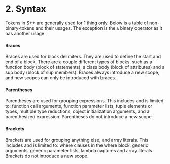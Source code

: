 # 2. Syntax
Tokens in S++ are generally used for 1 thing only. Below is a table of non-binary-tokens and their usages. The 
exception is the `&` binary operator as it has another usage.

#### Braces
Braces are used for block delimiters. They are used to define the start and end of a block. There are a couple 
different types of blocks, such as a function body (block of statements), a class body (block of attributes) and a 
sup body (block of sup members). Braces always introduce a new scope, and new scopes can only be introduced with braces.

#### Parentheses
Parentheses are used for grouping expressions. This includes and is limited to: function call arguments, function 
parameter lists, tuple elements or types, multiple type reductions, object initialization arguments, and a 
parenthesized expression. Parentheses do not introduce a new scope.

#### Brackets
Brackets are used for grouping anything else, and array literals. This includes and is limited to: where clauses in 
the where block, generic arguments, generic parameter lists, lambda captures and array literals. Brackets do not
introduce a new scope.
